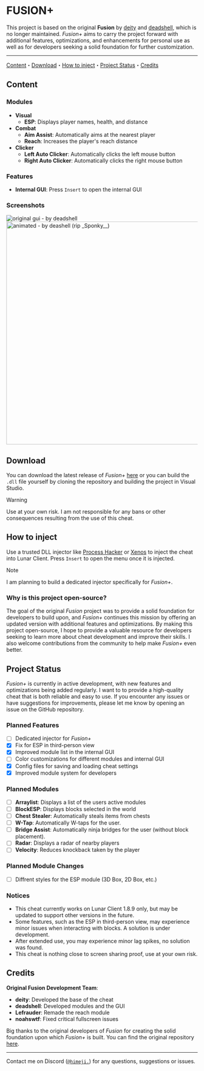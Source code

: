 # FUSION+

This project is based on the original **Fusion** by [deity]() and [deadshell](https://github.com/deadshxll), which is no longer maintained. *Fusion+* aims to carry the project forward with additional features, optimizations, and enhancements for personal use as well as for developers seeking a solid foundation for further customization.

---

[Content](#content)・[Download](#download)・[How to inject](#how-to-inject)・[Project Status](#project-status)・[Credits](#credits)

## Content

### Modules
- **Visual**
  - **ESP**: Displays player names, health, and distance
- **Combat**
  - **Aim Assist**: Automatically aims at the nearest player
  - **Reach**: Increases the player's reach distance
- **Clicker**
  - **Left Auto Clicker**: Automatically clicks the left mouse button
  - **Right Auto Clicker**: Automatically clicks the right mouse button

### Features
- **Internal GUI**: Press `Insert` to open the internal GUI

### Screenshots
<img src="https://github.com/deadshxll/fusion/assets/67878277/5a732ba9-3d81-44e4-b745-f34f39555716" alt="original gui - by deadshell"/>
<img src="https://github.com/deadshxll/fusion/assets/67878277/fac3f084-0255-4999-b03f-3e2e0a15bde8" alt="animated - by deashell (rip _Sponky__)" width=586>

## Download
You can download the latest release of *Fusion+* [here](https://github.com/h1meji/fusion-plus/releases) or you can build the `.dll` file yourself by cloning the repository and building the project in Visual Studio.
> [!WARNING]
> Use at your own risk. I am not responsible for any bans or other consequences resulting from the use of this cheat.

## How to inject
Use a trusted DLL injector like [Process Hacker](https://processhacker.sourceforge.io/) or [Xenos](https:://github.com/DarthTon/Xenos) to inject the cheat into Lunar Client. Press `Insert` to open the menu once it is injected.
> [!NOTE]
> I am planning to build a dedicated injector specifically for *Fusion+*.

### Why is this project open-source?
The goal of the original *Fusion* project was to provide a solid foundation for developers to build upon, and *Fusion+* continues this mission by offering an updated version with additional features and optimizations. By making this project open-source, I hope to provide a valuable resource for developers seeking to learn more about cheat development and improve their skills. I also welcome contributions from the community to help make *Fusion+* even better.

## Project Status
*Fusion+* is currently in active development, with new features and optimizations being added regularly. I want to to provide a high-quality cheat that is both reliable and easy to use. If you encounter any issues or have suggestions for improvements, please let me know by opening an issue on the GitHub repository.

### Planned Features
- [ ] Dedicated injector for *Fusion+*
- [x] Fix for ESP in third-person view
- [x] Improved module list in the internal GUI
- [ ] Color customizations for different modules and internal GUI
- [x] Config files for saving and loading cheat settings
- [x] Improved module system for developers

### Planned Modules
- [ ] **Arraylist**: Displays a list of the users active modules
- [ ] **BlockESP**: Displays blocks selected in the world
- [ ] **Chest Stealer**: Automatically steals items from chests
- [ ] **W-Tap**: Automatically W-taps for the user.
- [ ] **Bridge Assist**: Automatically ninja bridges for the user (without block placement).
- [ ] **Radar**: Displays a radar of nearby players
- [ ] **Velocity**: Reduces knockback taken by the player

### Planned Module Changes
- [ ] Diffrent styles for the ESP module (3D Box, 2D Box, etc.)

### Notices
- This cheat currently works on Lunar Client 1.8.9 only, but may be updated to support other versions in the future.
- Some features, such as the ESP in third-person view, may experience minor issues when interacting with blocks. A solution is under development.
- After extended use, you may experience minor lag spikes, no solution was found.
- This cheat is nothing close to screen sharing proof, use at your own risk.

## Credits
**Original Fusion Development Team**:
- **deity**: Developed the base of the cheat
- **deadshell**: Developed modules and the GUI
- **Lefrauder**: Remade the reach module
- **noahswtf**: Fixed critical fullscreen issues

Big thanks to the original developers of *Fusion* for creating the solid foundation upon which *Fusion+* is built. You can find the original repository [here](https://github.com/deadshxll/fusion).

---

Contact me on Discord ([`@himeji.`](https://www.discord.com/users/706262422251634809)) for any questions, suggestions or issues.